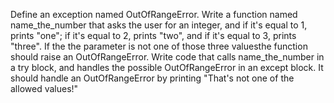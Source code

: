 Define an exception named OutOfRangeError. Write a function named name_the_number that asks the user for an integer, and if it's equal to 1, prints "one"; if it's equal to 2, prints "two", and if it's equal to 3, prints "three". If the the parameter is not one of those three valuesthe function should raise an OutOfRangeError. Write code that calls name_the_number in a try block, and handles the possible OutOfRangeError in an except block. It should handle an OutOfRangeError by printing "That's not one of the allowed values!"